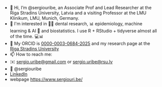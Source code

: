 - 👋 Hi, I’m @sergiouribe, an Associate Prof and Lead Researcher at the Riga Stradins University, Latvia and a visiting Professor at the LMU Klinikum, LMU, Munich, Germany.
- 👀 I'm interested in 🦷🔬 dental research, 📊 epidemiology, machine learning & AI 🤖 and biostatistics.  I use R + RStudio + tidyverse almost all of the time. 💻📊  
- 🔬 My ORCID is [0000-0003-0684-2025](https://orcid.org/0000-0003-0684-2025) and my research page at the [Riga Stradins University](https://science.rsu.lv/en/persons/sergio-e-uribe)
- 📫 How to reach me: 
- ✉️ sergio.uribe@gmail.com or sergio.uribe@rsu.lv 
-  @sergiouribe
- [LinkedIn](https://www.linkedin.com/in/sergiouribe/)
- webpage https://www.sergiouri.be/

<!---
sergiouribe/sergiouribe is a ✨ special ✨ repository because its `README.md` (this file) appears on your GitHub profile.
You can click the Preview link to take a look at your changes.
--->
